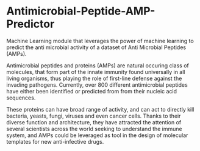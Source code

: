 # Antimicrobial-Peptide-AMP-Predictor
Machine Learning module that leverages the power of machine learning to predict the anti microbial activity of a dataset of Anti Microbial Peptides (AMPs).

Antimicrobial peptides and proteins (AMPs) are natural occuring class of molecules, that form part of the innate immunity found universally in all living organisms, thus playing the role of first-line defense against the invading pathogens. Currently, over 800 different antimicrobial peptides have either been identified or predicted from from their nucleic acid sequences.

These proteins can have broad range of activity, and can act to directly kill bacteria, yeasts, fungi, viruses and even cancer cells. Thanks to their diverse function and architecture, they have attracted the attention of several scientists across the world seeking to understand the immune system, and AMPs could be leveraged as tool in the design of molecular templates for new anti-infective drugs.

